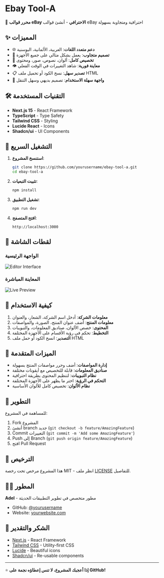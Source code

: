 # Ebay Tool-A

🚀 **محرر قوالب eBay الاحترافي** - أنشئ قوالب eBay احترافية ومتجاوبة بسهولة

## ✨ المميزات

- 🌐 **دعم متعدد اللغات**: العربية، الألمانية، البوسنية
- 📱 **تصميم متجاوب**: يعمل بشكل مثالي على جميع الأجهزة
- 🎨 **تخصيص كامل**: ألوان، نصوص، صور، ومحتوى
- 👁️ **معاينة فورية**: شاهد التغييرات في الوقت الفعلي
- 📋 **تصدير سهل**: نسخ الكود أو تحميل ملف HTML
- 🔧 **واجهة سهلة الاستخدام**: تصميم بديهي وسهل التنقل

## 🛠️ التقنيات المستخدمة

- **Next.js 15** - React Framework
- **TypeScript** - Type Safety
- **Tailwind CSS** - Styling
- **Lucide React** - Icons
- **Shadcn/ui** - UI Components

## 🚀 التشغيل السريع

1. **استنسخ المشروع**:
   ```bash
   git clone https://github.com/yourusername/ebay-tool-a.git
   cd ebay-tool-a
   ```

2. **تثبيت التبعيات**:
   ```bash
   npm install
   ```

3. **تشغيل التطبيق**:
   ```bash
   npm run dev
   ```

4. **افتح المتصفح**:
   ```
   http://localhost:3000
   ```

## 📸 لقطات الشاشة

### الواجهة الرئيسية
![Editor Interface](https://via.placeholder.com/800x400/005EB8/FFFFFF?text=eBay+Template+Editor+Pro)

### المعاينة المباشرة
![Live Preview](https://via.placeholder.com/800x400/1a202c/FFFFFF?text=Live+Preview)

## 🎯 كيفية الاستخدام

1. **معلومات الشركة**: أدخل اسم الشركة، الشعار، والعنوان
2. **معلومات المنتج**: أضف عنوان المنتج، الصورة، والمواصفات
3. **المحتوى**: خصص الألوان، صناديق المعلومات، والتبويبات
4. **التخطيط**: تحكم في رؤية الأقسام على الأجهزة المختلفة
5. **التصدير**: انسخ الكود أو حمل ملف HTML

## 🌟 الميزات المتقدمة

- **إدارة المواصفات**: أضف وحرر مواصفات المنتج بسهولة
- **صناديق المعلومات**: قابلة للتخصيص مع أيقونات مختلفة
- **نظام التبويبات**: لتنظيم المحتوى بطريقة احترافية
- **التحكم في الرؤية**: اختر ما يظهر على الأجهزة المختلفة
- **نظام الألوان**: تخصيص كامل للألوان الأساسية

## 🔧 التطوير

للمساهمة في المشروع:

1. Fork المشروع
2. أنشئ branch جديد (`git checkout -b feature/AmazingFeature`)
3. Commit التغييرات (`git commit -m 'Add some AmazingFeature'`)
4. Push إلى Branch (`git push origin feature/AmazingFeature`)
5. افتح Pull Request

## 📝 الترخيص

هذا المشروع مرخص تحت رخصة MIT - انظر ملف [LICENSE](LICENSE) للتفاصيل.

## 👨‍💻 المطور

**Adel** - مطور متخصص في تطوير التطبيقات الحديثة

- GitHub: [@yourusername](https://github.com/yourusername)
- Website: [yourwebsite.com](https://yourwebsite.com)

## 🙏 الشكر والتقدير

- [Next.js](https://nextjs.org/) - React Framework
- [Tailwind CSS](https://tailwindcss.com/) - Utility-first CSS
- [Lucide](https://lucide.dev/) - Beautiful icons
- [Shadcn/ui](https://ui.shadcn.com/) - Re-usable components

---

⭐ **إذا أعجبك المشروع، لا تنس إعطاؤه نجمة على GitHub!**
